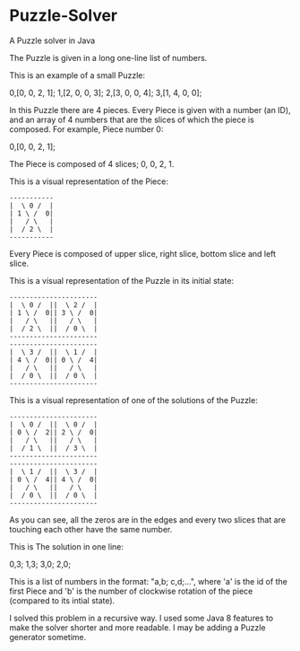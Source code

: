 # Puzzle-Solver
A Puzzle solver in Java

The Puzzle is given in a long one-line list of numbers.

This is an example of a small Puzzle:

0,[0, 0, 2, 1]; 1,[2, 0, 0, 3]; 2,[3, 0, 0, 4]; 3,[1, 4, 0, 0];

In this Puzzle there are 4 pieces.
Every Piece is given with a number (an ID), and an array of 4 numbers that are the slices of which the piece is composed.
For example, Piece number 0:

0,[0, 0, 2, 1];

The Piece is composed of 4 slices; 0, 0, 2, 1.

This is a visual representation of the Piece:
```
-----------
|  \ 0 /  |
| 1 \ /  0|
|   / \   |
|  / 2 \  |
-----------
```
Every Piece is composed of upper slice, right slice, bottom slice and left slice.

This is a visual representation of the Puzzle in its initial state:
```
----------------------
|  \ 0 /  ||  \ 2 /  |
| 1 \ /  0|| 3 \ /  0|
|   / \   ||   / \   |
|  / 2 \  ||  / 0 \  |
----------------------
----------------------
|  \ 3 /  ||  \ 1 /  |
| 4 \ /  0|| 0 \ /  4|
|   / \   ||   / \   |
|  / 0 \  ||  / 0 \  |
----------------------
```
This is a visual representation of one of the solutions of the Puzzle:
```
----------------------
|  \ 0 /  ||  \ 0 /  |
| 0 \ /  2|| 2 \ /  0|
|   / \   ||   / \   |
|  / 1 \  ||  / 3 \  |
----------------------
----------------------
|  \ 1 /  ||  \ 3 /  |
| 0 \ /  4|| 4 \ /  0|
|   / \   ||   / \   |
|  / 0 \  ||  / 0 \  |
----------------------
```
As you can see, all the zeros are in the edges and every two slices that are touching each other have the same number.

This is The solution in one line:

0,3; 1,3; 3,0; 2,0;

This is a list of numbers in the format: "a,b; c,d;...", where 'a' is the id of the first Piece and 'b' is the number of clockwise rotation of the piece (compared to its intial state).

I solved this problem in a recursive way.
I used some Java 8 features to make the solver shorter and more readable.
I may be adding a Puzzle generator sometime.
